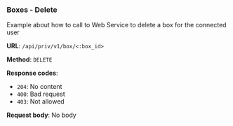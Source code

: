 ### Boxes - Delete

Example about how to call to Web Service to delete a box for the connected user

**URL**: `/api/priv/v1/box/<:box_id>`

**Method**: `DELETE`

**Response codes**:
* `204`: No content
* `400`: Bad request
* `403`: Not allowed

**Request body**: No body